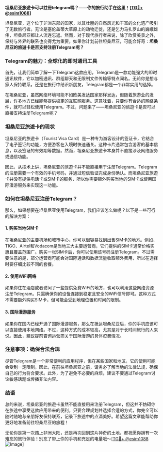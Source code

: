 **坦桑尼亚旅遊卡可以註冊telegram嗎？——你的旅行助手在这里！[[TG💪+ @esim1088](https://t.me/s/esim1088)]**

坦桑尼亚，这个位于非洲东部的国家，以其壮丽的自然风光和丰富的文化遗产吸引了无数旅行者。无论是塞伦盖蒂大草原上的动物迁徙，还是乞力马扎罗山的巍峨雄伟，坦桑尼亚都让人流连忘返。然而，对于现代旅行者来说，除了欣赏美景之外，保持与外界的联系也变得尤为重要。如果你计划前往坦桑尼亚，可能会好奇：**坦桑尼亚的旅遊卡是否支持注册Telegram呢？**

### Telegram的魅力：全球化的即时通讯工具

首先，让我们简单了解一下Telegram这款应用。Telegram是一款功能强大的即时通讯软件，它以加密通讯、群组聊天和无限制文件传输等特点闻名。无论你是想与家人保持联系，还是在旅行中结识新朋友，Telegram都是一个非常实用的选择。

在坦桑尼亚，虽然网络环境可能不如欧美发达国家那样发达，但随着旅游业的发展，许多地方已经能够提供稳定的互联网服务。这意味着，只要你有合适的网络条件，就可以轻松使用Telegram。不过，问题来了——坦桑尼亚的旅遊卡是否可以直接支持注册Telegram呢？

### 坦桑尼亚旅遊卡的现状

坦桑尼亚的旅遊卡（Tourist Visa Card）是一种专为游客设计的签证卡，它结合了电子签证的功能，方便游客在入境时快速通关。这种卡片通常包含游客的基本信息，以及签证的有效期等数据。然而，坦桑尼亚旅遊卡本身并不直接涉及网络服务或通信功能。

因此，从技术上讲，坦桑尼亚的旅遊卡并不能直接用于注册Telegram。Telegram的注册需要一个有效的手机号码，并通过短信验证完成身份确认。而坦桑尼亚旅遊卡并没有提供电话卡或SIM卡的服务，所以你需要额外购买当地的SIM卡或使用国际漫游服务来实现这一功能。

### 如何在坦桑尼亚注册Telegram？

那么，如果想要在坦桑尼亚使用Telegram，我们应该怎么做呢？以下是一些可行的解决方案：

#### 1. 购买当地SIM卡
在坦桑尼亚的主要机场和城市中心，你可以很容易找到出售SIM卡的地方。例如，TIGO、Airtel和Vodacom是当地三大主要运营商，它们提供的SIM卡通常价格实惠且覆盖范围广。购买一张SIM卡后，你可以使用该号码注册Telegram。不过需要注意的是，部分运营商可能会对国际通话和数据流量收取额外费用，所以在选择时要仔细比较不同的套餐。

#### 2. 使用WiFi网络
如果你住在酒店或者访问了一些提供免费WiFi的地方，也可以利用这些网络资源注册Telegram。只需确保你的设备连接到稳定且安全的WiFi信号即可。这种方式不需要额外购买SIM卡，但可能会受到地理位置和时间的限制。

#### 3. 国际漫游服务
如果你在国内已经开通了国际漫游服务，那么在抵达坦桑尼亚后，你的手机应该可以直接使用本地网络。不过，这种方式的成本较高，尤其是对于长时间旅行的人来说。因此，建议提前咨询运营商关于国际漫游的具体资费情况。

### 注意事项：确保合法合规

尽管Telegram是一个非常便利的应用程序，但在某些国家和地区，它的使用可能会受到一定限制。因此，在前往坦桑尼亚之前，请务必了解当地的法律法规，确保自己的行为符合要求。此外，为了避免不必要的麻烦，建议不要通过Telegram讨论敏感话题或传播非法内容。

### 结语

总的来说，坦桑尼亚的旅遊卡虽然不能直接用来注册Telegram，但这并不妨碍你在旅途中享受这款应用带来的便利。只要合理规划并选择合适的方式，你完全可以随时随地与亲朋好友保持联系，记录下旅途中的点滴美好。希望这篇文章能帮助你更好地准备前往坦桑尼亚的旅程！

无论你是第一次踏上非洲大陆，还是再次回到这片神奇的土地，都祝愿你拥有一次难忘的旅行体验！别忘了带上你的手机和充足的电量哦～[[TG💪+ @esim1088](https://t.me/s/esim1088) ![Image](https://i.postimg.cc/4NQfJmqS/Snipaste-2025-05-13-00-14-12.png)]